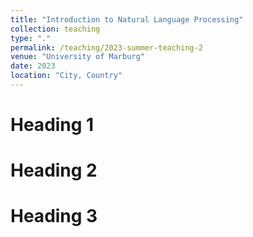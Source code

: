 ```yaml
---
title: "Introduction to Natural Language Processing"
collection: teaching
type: "."
permalink: /teaching/2023-summer-teaching-2
venue: "University of Marburg"
date: 2023
location: "City, Country"
---
```


<!-- This is a description of a teaching experience. You can use markdown like any other post. -->

Heading 1
======

Heading 2
======

Heading 3
======
